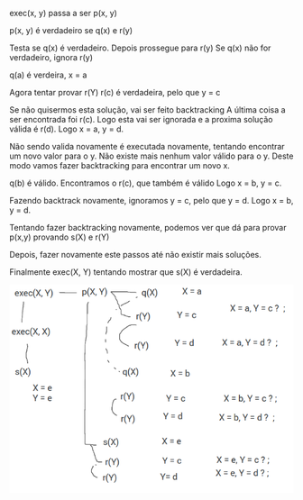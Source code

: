 exec(x, y) passa a ser p(x, y)

p(x, y) é verdadeiro se q(x) e r(y)

Testa se q(x) é verdadeiro. Depois prossegue para r(y)
Se q(x) não for verdadeiro, ignora r(y)

q(a) é verdeira, x = a

Agora tentar provar r(Y)
r(c) é verdadeira, pelo que y = c

Se não quisermos esta solução, vai ser feito backtracking 
A última coisa a ser encontrada foi r(c). Logo esta vai ser ignorada e a proxima solução válida é r(d).
Logo x = a, y = d.

Não sendo valida novamente é executada novamente, tentando encontrar um novo valor para o y.
Não existe mais nenhum valor válido para o y.
Deste modo vamos fazer backtracking para encontrar um novo x.

q(b) é válido. Encontramos o r(c), que também é válido
Logo x = b, y = c.

Fazendo backtrack novamente, ignoramos y = c, pelo que y = d.
Logo x = b, y = d.

Tentando fazer backtracking novamente, podemos ver que dá para provar p(x,y) 
provando s(X) e r(Y)

Depois, fazer novamente este passos até não existir mais soluções.

Finalmente exec(X, Y) tentando mostrar que s(X) é verdadeira.

![Image](3.png)